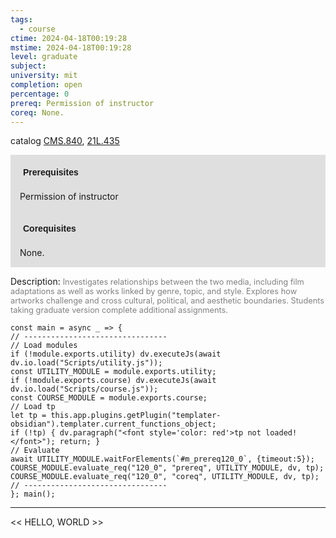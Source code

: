 ```yaml
---
tags:
  - course
ctime: 2024-04-18T00:19:28
mstime: 2024-04-18T00:19:28
level: graduate
subject: 
university: mit
completion: open
percentage: 0
prereq: Permission of instructor
coreq: None.
---
```


catalog [CMS.840](http://student.mit.edu/catalog/mCMSa.html#CMS.840), [21L.435](http://student.mit.edu/catalog/m21La.html#21L.435)

<span style="display: block; padding: 15px; background-color: rgb(100, 100, 100, 0.2);"><font id="m_prereq120_0" style="display: block; font-family: Arial, sans-serif; font-weight: bold; padding: 5px">Prerequisites</font><br><span id="prereq120_0">Permission of instructor</span></span>
<span style="display: block; padding: 15px; background-color: rgb(100, 100, 100, 0.2);"><font id="m_coreq120_0" style="display: block; font-family: Arial, sans-serif; font-weight: bold; padding: 5px">Corequisites</font><br><span id="coreq120_0">None.</span></span>

<font style="">Description:</font>
<font style="color: grey; font-size: 0.8rem;">Investigates relationships between the two media, including film adaptations as well as works linked by genre, topic, and style. Explores how artworks challenge and cross cultural, political, and aesthetic boundaries. Students taking graduate version complete additional assignments.</font>

```dataviewjs
const main = async _ => {
// --------------------------------
// Load modules
if (!module.exports.utility) dv.executeJs(await dv.io.load("Scripts/utility.js"));
const UTILITY_MODULE = module.exports.utility;
if (!module.exports.course) dv.executeJs(await dv.io.load("Scripts/course.js"));
const COURSE_MODULE = module.exports.course;
// Load tp
let tp = this.app.plugins.getPlugin("templater-obsidian").templater.current_functions_object;
if (!tp) { dv.paragraph("<font style='color: red'>tp not loaded!</font>"); return; }
// Evaluate
await UTILITY_MODULE.waitForElements(`#m_prereq120_0`, {timeout:5});
COURSE_MODULE.evaluate_req("120_0", "prereq", UTILITY_MODULE, dv, tp);
COURSE_MODULE.evaluate_req("120_0", "coreq", UTILITY_MODULE, dv, tp);
// --------------------------------
}; main();
```

---

<< HELLO, WORLD >>
